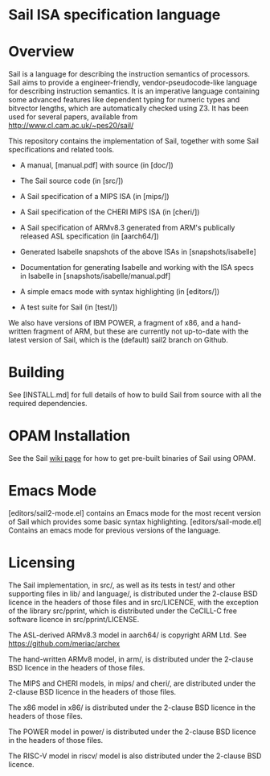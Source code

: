 Sail ISA specification language
===============================

Overview
========

Sail is a language for describing the instruction semantics of
processors. Sail aims to provide a engineer-friendly,
vendor-pseudocode-like language for describing instruction
semantics. It is an imperative language containing some advanced
features like dependent typing for numeric types and bitvector
lengths, which are automatically checked using Z3. It has been used
for several papers, available from http://www.cl.cam.ac.uk/~pes20/sail/

This repository contains the implementation of Sail, together with
some Sail specifications and related tools.

* A manual, [manual.pdf] with source (in [doc/])

* The Sail source code (in [src/])

* A Sail specification of a MIPS ISA (in [mips/])

* A Sail specification of the CHERI MIPS ISA (in [cheri/])

* A Sail specification of ARMv8.3 generated from ARM's publically
  released ASL specification (in [aarch64/])

* Generated Isabelle snapshots of the above ISAs in [snapshots/isabelle]

* Documentation for generating Isabelle and working with the ISA specs
  in Isabelle in [snapshots/isabelle/manual.pdf]

* A simple emacs mode with syntax highlighting (in [editors/])

* A test suite for Sail (in [test/])

We also have versions of IBM POWER, a fragment of x86, and a
hand-written fragment of ARM, but these are currently not up-to-date
with the latest version of Sail, which is the (default) sail2 branch
on Github.

Building
========

See [INSTALL.md] for full details of how to build Sail from source
with all the required dependencies.

OPAM Installation
=================

See the Sail [wiki
page](https://github.com/rems-project/sail/wiki/OPAMInstall) for how
to get pre-built binaries of Sail using OPAM.

Emacs Mode
==========

[editors/sail2-mode.el] contains an Emacs mode for the most recent
version of Sail which provides some basic syntax
highlighting. [editors/sail-mode.el] Contains an emacs mode for
previous versions of the language.

Licensing
=========

The Sail implementation, in src/, as well as its tests in test/ and
other supporting files in lib/ and language/, is distributed under the
2-clause BSD licence in the headers of those files and in src/LICENCE,
with the exception of the library src/pprint, which is distributed
under the CeCILL-C free software licence in src/pprint/LICENSE.

The ASL-derived ARMv8.3 model in aarch64/ is copyright ARM Ltd. See
https://github.com/meriac/archex

The hand-written ARMv8 model, in arm/, is distributed under the
2-clause BSD licence in the headers of those files.

The MIPS and CHERI models, in mips/ and cheri/, are distributed under
the 2-clause BSD licence in the headers of those files.

The x86 model in x86/ is distributed under the 2-clause BSD licence in
the headers of those files.

The POWER model in power/ is distributed under the 2-clause BSD licence in
the headers of those files.

The RISC-V model in riscv/ model is also distributed under the
2-clause BSD licence.
